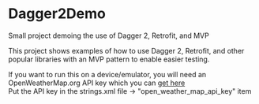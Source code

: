 # Dagger2Demo
Small project demoing the use of Dagger 2, Retrofit, and MVP

This project shows examples of how to use Dagger 2, Retrofit, and other popular libraries with an MVP pattern to enable easier testing.

If you want to run this on a device/emulator, you will need an OpenWeatherMap.org API key which you can [get here](http://openweathermap.org/appid)  
Put the API key in the strings.xml file -> "open_weather_map_api_key" item
